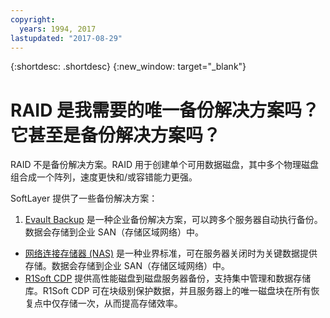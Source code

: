 ```yaml
---
copyright:
  years: 1994, 2017
lastupdated: "2017-08-29"
---
```


{:shortdesc: .shortdesc}
{:new_window: target="_blank"}

# RAID 是我需要的唯一备份解决方案吗？它甚至是备份解决方案吗？

RAID 不是备份解决方案。RAID 用于创建单个可用数据磁盘，其中多个物理磁盘组合成一个阵列，速度更快和/或容错能力更强。

SoftLayer 提供了一些备份解决方案：

1. [Evault Backup](/infrastructure/backup/index.html) 是一种企业备份解决方案，可以跨多个服务器自动执行备份。数据会存储到企业 SAN（存储区域网络）中。
* [网络连接存储器 (NAS)](/infrastructure/network-attached-storage/nas.html) 是一种业界标准，可在服务器关闭时为关键数据提供存储。数据会存储到企业 SAN（存储区域网络）中。
* [R1Soft CDP](/infrastructure/backup/r1soft.html) 提供高性能磁盘到磁盘服务器备份，支持集中管理和数据存储库。R1Soft CDP 可在块级别保护数据，并且服务器上的唯一磁盘块在所有恢复点中仅存储一次，从而提高存储效率。
